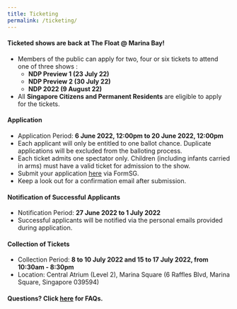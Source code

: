 ```yaml
---
title: Ticketing
permalink: /ticketing/
---
```

#### Ticketed shows are back at The Float @ Marina Bay!
* Members of the public can apply for two, four or six tickets to attend one of three shows : 
	* **NDP Preview 1 (23 July 22)**
	* **NDP Preview 2 (30 July 22)**
	* **NDP 2022 (9 August 22)**
* All **Singapore Citizens and Permanent Residents** are eligible to apply for the tickets.


#### Application
* Application Period: **6 June 2022, 12:00pm to 20 June 2022, 12:00pm**
* Each applicant will only be entitled to one ballot chance. Duplicate applications will be excluded from the balloting process.
* Each ticket admits one spectator only. Children (including infants carried in arms) must have a valid ticket for admission to the show.
* Submit your application [here](https://form.gov.sg/6273f1e0c8f704001298ef63) via FormSG. 
* Keep a look out for a confirmation email after submission.


#### Notification of Successful Applicants
* Notification Period: **27 June 2022 to 1 July 2022**
* Successful applicants will be notified via the personal emails provided during application. 


#### Collection of Tickets 
* Collection Period: **8 to 10 July 2022 and 15 to 17 July 2022, from 10:30am - 8:30pm**
* Location: Central Atrium (Level 2), Marina Square (6 Raffles Blvd, Marina Square, Singapore 039594)


#### Questions? Click [here](/ticketing) for FAQs.